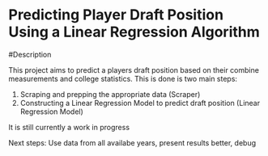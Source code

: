 # Predicting Player Draft Position Using a Linear Regression Algorithm 

#Description

This project aims to predict a players draft position based on their combine measurements and college statistics. This is done is two main steps: 
1. Scraping and prepping the appropriate data (Scraper)
2. Constructing a Linear Regression Model to predict draft position (Linear Regression Model)

It is still currently a work in progress

Next steps: Use data from all availabe years, present results better, debug
 
